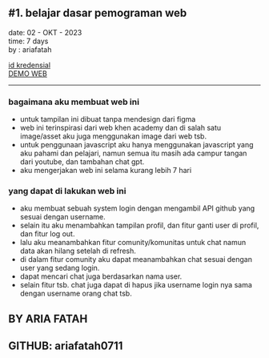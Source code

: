 ## #1. belajar dasar pemograman web
date: 02 - OKT - 2023 <br>
time: 7 days <br>
by  : ariafatah <br>

<a href="https://www.dicoding.com/certificates/53XE4Q21KZRN">id kredensial</a><br>
<a href="https://ariafatah0711.github.io/dicoding_1/">DEMO WEB</a>

<hr>

### bagaimana aku membuat web ini
- untuk tampilan ini dibuat tanpa mendesign dari figma
- web ini terinspirasi dari web khen academy dan di salah satu image/asset aku juga menggunakan image dari web tsb.
- untuk penggunaan javascript aku hanya menggunakan javascript yang aku pahami dan pelajari, namun semua itu masih ada campur tangan dari youtube, dan tambahan chat gpt.
- aku mengerjakan web ini selama kurang lebih 7 hari

### yang dapat di lakukan web ini
- aku membuat sebuah system login dengan mengambil API github yang sesuai dengan username.
- selain itu aku menambahkan tampilan profil, dan fitur ganti user di profil, dan fitur log out.
- lalu aku meanambahkan fitur comunity/komunitas untuk chat namun data akan hilang setelah di refresh.
- di dalam fitur comunity aku dapat meanambahkan chat sesuai dengan user yang sedang login.
- dapat mencari chat juga berdasarkan nama user.
- selain fitur tsb. chat juga dapat di hapus jika username login nya sama dengan username orang chat tsb.

## BY ARIA FATAH
## GITHUB: ariafatah0711
